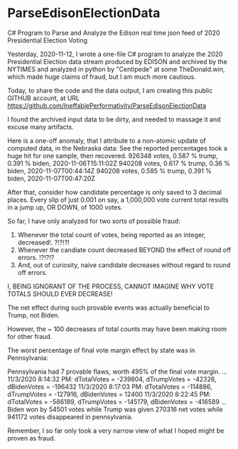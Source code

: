 # ParseEdisonElectionData
C# Program to Parse and Analyze the Edison real time json feed of 2020 Presidential Election Voting

Yesterday, 2020-11-12, I wrote a one-file C# program to analyze the 2020 Presidential Election data
stream produced by EDISON and archived by the NYTIMES and analyzed in python by "Centipede" at some
TheDonald.win, which made huge claims of fraud, but I am much more cautious.

Today, to share the code and the data output, I am creating this public GITHUB account, at URL
https://github.com/IneffablePerformativity/ParseEdisonElectionData

I found the archived input data to be dirty, and needed to massage it and excuse many artifacts.

Here is a one-off anomaly, that I attribute to a non-atomic update of computed data, in the
Nebraska data: See the reported percentages took a huge hit for one sample, then recovered.
   926348 votes,    0.587 % trump,    0.391 % biden, 2020-11-06T15:11:02Z
   940208 votes,    0.617 % trump,     0.36 % biden, 2020-11-07T00:44:14Z
   940208 votes,    0.585 % trump,    0.391 % biden, 2020-11-07T00:47:20Z

After that, consider how candidate percentage is only saved to 3 decimal places. Every slip of
just 0.001 on say, a 1,000,000 vote current total results in a jump up, OR DOWN, of 1000 votes.

So far, I have only analyzed for two sorts of possible fraud:
1. Whenever the total count of votes, being reported as an integer, decreased!. ?!?!?!
2. Whenever the candiate count decreased BEYOND the effect of round off errors. !?!?!?
3. And, out of curiosity, naive candidate decreases without regard to round off errors.

I, BEING IGNORANT OF THE PROCESS, CANNOT IMAGINE WHY VOTE TOTALS SHOULD EVER DECREASE!

The net effect during such provable events was actually beneficial to Trump, not Biden.

However, the ~ 100 decreases of total counts may have been making room for other fraud.

The worst percentage of final vote margin effect by state was in Pennsylvania:

Pennsylvania had 7 provable flaws, worth 495% of the final vote margin.
...
11/3/2020 8:14:32 PM: dTotalVotes = -239804, dTrumpVotes = -42326, dBidenVotes = -196432
11/3/2020 8:17:03 PM: dTotalVotes = -114886, dTrumpVotes = -127916, dBidenVotes = 12400
11/3/2020 8:22:45 PM: dTotalVotes = -586189, dTrumpVotes = -145179, dBidenVotes = -416589
...
Biden won by 54501 votes while Trump was given 270316 net votes while 941172 votes disappeared in pennsylvania.

Remember, I so far only took a very narrow view of what I hoped might be proven as fraud.
